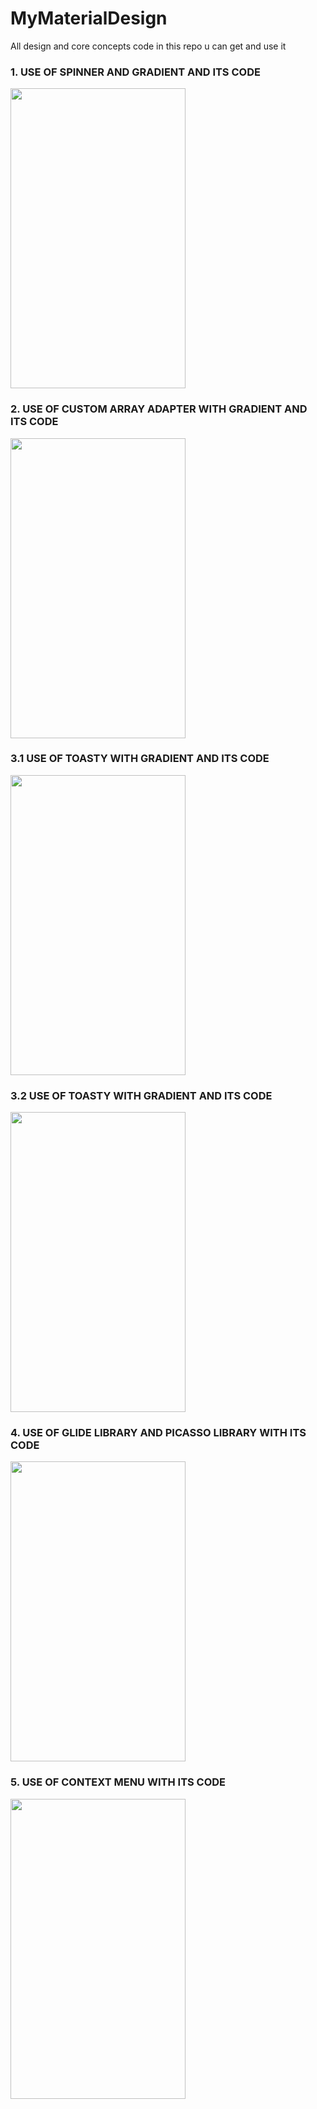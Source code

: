 # MyMaterialDesign
All design and core concepts code in this repo u can get and use it

<H3>1. USE OF SPINNER AND GRADIENT AND ITS CODE </h3>
<img src="https://user-images.githubusercontent.com/83058841/124341138-f8968e00-dbd7-11eb-92f7-190944b83a55.png" width="280" height="480">
<H3>2. USE OF CUSTOM ARRAY ADAPTER WITH GRADIENT AND ITS CODE </h3>
<img src="https://user-images.githubusercontent.com/83058841/124341264-d6514000-dbd8-11eb-84aa-113eb91678c3.png" width="280" height="480">
<H3>3.1 USE OF TOASTY WITH GRADIENT AND ITS CODE </h3>
<img src="https://user-images.githubusercontent.com/83058841/124471648-c002da00-ddba-11eb-9ae6-7a6057b0620a.png" width="280" height="480">
<H3>3.2 USE OF TOASTY WITH GRADIENT AND ITS CODE </h3>
<img src="https://user-images.githubusercontent.com/83058841/124471655-c2fdca80-ddba-11eb-8670-513c3da22879.png" width="280" height="480">
<H3>4. USE OF GLIDE LIBRARY AND PICASSO LIBRARY WITH ITS CODE </h3>
<img src="https://user-images.githubusercontent.com/83058841/124472189-71a20b00-ddbb-11eb-83d4-38206398bace.png" width="280" height="480">
<H3>5. USE OF CONTEXT MENU WITH ITS CODE </h3>
<img src="https://user-images.githubusercontent.com/83058841/124648132-7dbdc380-deb4-11eb-8237-4bfc036c6f4b.png" width="280" height="480">



